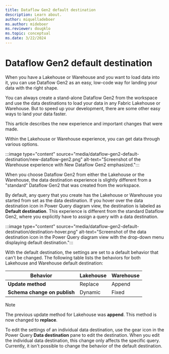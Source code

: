```yaml
---
title: Dataflow Gen2 default destination
description: Learn about. 
author: miquelladeboer
ms.author: mideboer
ms.reviewer: dougklo
ms.topic: conceptual
ms.date: 3/22/2024
---
```


# Dataflow Gen2 default destination

When you have a Lakehouse or Warehouse and you want to load data into it, you can use Dataflow Gen2 as an easy, low-code way for landing your data with the right shape.

You can always create a stand-alone Dataflow Gen2 from the workspace and use the data destinations to load your data in any Fabric Lakehouse or Warehouse. But to speed up your development, there are some other easy ways to land your data faster.

This article describes the new experience and important changes that were made.

Within the Lakehouse or Warehouse experience, you can get data through various options.  

:::image type="content" source="media/dataflow-gen2-default-destination/new-dataflow-gen2.png" alt-text="Screenshot of the Warehouse experience with New Dataflow Gen2 emphasized.":::

When you choose Dataflow Gen2 from either the Lakehouse or the Warehouse, the data destination experience is slightly different from a "standard" Dataflow Gen2 that was created from the workspace.

By default, any query that you create has the Lakehouse or Warehouse you started from set as the data destination. If you hover over the data destination icon in Power Query diagram view, the destination is labeled as **Default destination**. This experience is different from the standard Dataflow Gen2, where you explicitly have to assign a query with a data destination.

:::image type="content" source="media/dataflow-gen2-default-destination/destination-hover.png" alt-text="Screenshot of the data destination icon in the Power Query diagram view with the drop-down menu displaying default destination.":::

With the default destination, the settings are set to a default behavior that can't be changed. The following table lists the behaviors for both Lakehouse and Warehouse default destination:

| Behavior | Lakehouse | Warehouse |
| -------- | --------- | --------- |
| **Update method** |Replace | Append |
| **Schema change on publish** | Dynamic | Fixed |

> [!NOTE]
> The previous update method for Lakehouse was **append**. This method is now changed to **replace**.

To edit the settings of an individual data destination, use the gear icon in the Power Query **Data destination** pane to edit the destination. When you edit the individual data destination, this change only affects the specific query. Currently, it isn't possible to change the behavior of the default destination.
